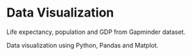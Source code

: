 # Data Visualization

Life expectancy, population and GDP from Gapminder dataset.

Data visualization using Python, Pandas and Matplot. 


